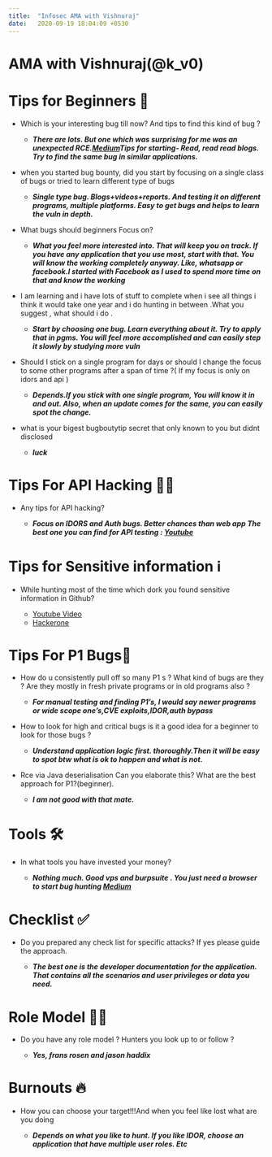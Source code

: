 ```yaml
---
title:  "Infosec AMA with Vishnuraj"
date:   2020-09-19 18:04:09 +0530
---
```


# AMA with Vishnuraj(@k_v0)

# Tips for Beginners 🔰


- Which is your interesting bug till now? And tips to find this kind of bug ?

  - ***There are lots. But one which was surprising for me was an unexpected RCE.[Medium](https://medium.com/@vishnu0002/remote-code-execution-recon-wins-e9c1db79f3da)Tips for starting- Read, read read blogs. Try to find the same bug in similar applications.***
  
  
- when you started bug bounty, did you start by focusing on a single class of bugs or tried to learn different type of bugs
   
   - ***Single type bug. Blogs+videos+reports. And testing it on different programs, multiple platforms. Easy to get bugs and helps to learn the vuln in depth.***


- What bugs should beginners Focus on?
   
   - ***What you feel more interested into. That will keep you on track. If you have any application that you use most, start with that. You will know the working completely anyway. Like, whatsapp or facebook.I started with Facebook as I used to spend more time on that and know the working***


- I am learning and i have lots of stuff to complete when i see all things i think it would take one year and i do hunting in between .What you suggest , what should i do .
  
  - ***Start by choosing one bug. Learn everything about it. Try to apply that in pgms. You will feel more accomplished and can easily step it slowly by studying more vuln***


- Should I stick on a single program for days or should I change the focus to some other programs after a span of time ?( If my focus is only on idors and api )

  - ***Depends.If you stick with one single program, You will know it in and out. Also, when an update comes for the same, you can easily spot the change.***


- what is your bigest bugboutytip secret that only known to you but didnt disclosed

   - ***luck***
   
 
 
 # Tips For API Hacking 🐱‍💻

- Any tips for API hacking?
 
  - ***Focus on IDORS and Auth bugs. Better chances than web app
The best one you can find for API testing :
[Youtube](https://youtu.be/yCUQBc2rY9Y)*** 

 # Tips for Sensitive information ℹ

- While hunting most of the time which dork you found sensitive information in Github?
   
    - [Youtube Video](https://www.youtube.com/watch?v=l0YsEk_59fQ) 
    - [Hackerone](https://www.hackerone.com/blog/how-to-recon-and-content-discovery)

# Tips For P1 Bugs🥇

- How do u consistently pull off so many P1 s ? What kind of bugs are they ? Are they mostly in fresh private programs or in old programs also ?

  - ***For manual testing and finding P1’s, I would say newer programs or wide scope one’s,CVE exploits,IDOR,auth bypass***


- How to look for high and critical bugs is it a good idea for a beginner to look for those bugs ?
 
  - ***Understand application logic first. thoroughly.Then it will be easy to spot btw what is ok to happen and what is not.***
  
  
- Rce via Java deserialisation Can you elaborate this? What are the best approach for P1?(beginner).

  - ***I am not good with that mate.***

# Tools 🛠

- In what tools you have invested your money?
 
   - ***Nothing much. Good vps and burpsuite . You just need a browser to start bug hunting
     [Medium](https://medium.com/@vishnu0002/instagram-multi-factor-authentication-bypass-924d963325a1)*** 

# Checklist ✅

- Do you prepared any check list for specific attacks? If yes please guide the approach.
 
  - ***The best one is the developer documentation for the application. That contains all the scenarios and user privileges or data you need.***
  
# Role Model 🦸‍♂️

- Do you have any role model ? Hunters you look up to or follow ?

  - ***Yes, frans rosen and jason haddix***
# Burnouts 🔥

- How you can choose your target!!!And when you feel like lost what are you doing

  - ***Depends on what you like to hunt. If you like IDOR, choose an application that have multiple user roles. Etc***

